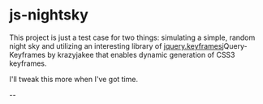 # js-nightsky

This project is just a test case for two things: simulating a simple, random night sky and utilizing an interesting
library of [jquery.keyframes]jQuery-Keyframes by krazyjakee that enables dynamic generation of CSS3 keyframes.

I'll tweak this more when I've got time.

--

[jquery.keyframes]: https://github.com/Keyframes/jQuery.Keyframes
